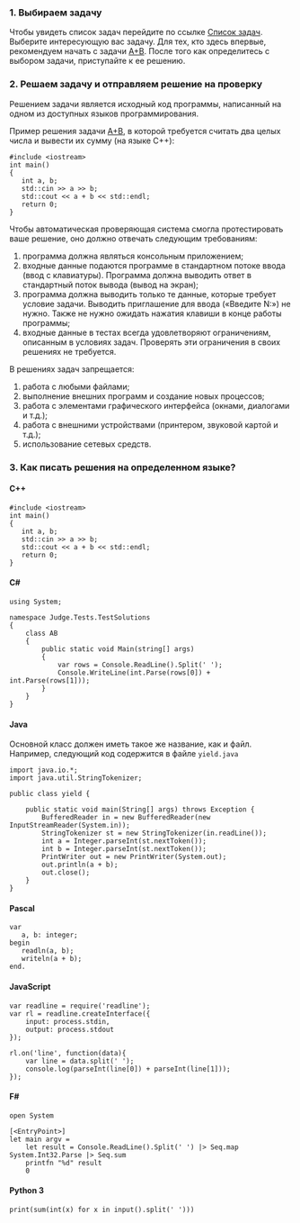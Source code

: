 ﻿### 1. Выбираем задачу

Чтобы увидеть список задач перейдите по ссылке [Список задач](Problems). 
Выберите интересующую вас задачу. 
Для тех, кто здесь впервые, рекомендуем начать с задачи [A+B](Problems/Statement/1). После того как определитесь с выбором задачи, приступайте к ее решению.

### 2. Решаем задачу и отправляем решение на проверку

Решением задачи является исходный код программы, написанный на одном из доступных языков программирования.

Пример решения задачи [A+B](Problems/Statement/1), в которой требуется считать два целых числа и вывести их сумму (на языке C++):

```
#include <iostream>
int main()
{
   int a, b;
   std::cin >> a >> b;
   std::cout << a + b << std::endl;
   return 0;
}
```

Чтобы автоматическая проверяющая система смогла протестировать ваше решение, оно должно отвечать следующим требованиям:

1. программа должна являться консольным приложением;
2. входные данные подаются программе в стандартном потоке ввода (ввод с клавиатуры). Программа должна выводить ответ в стандартный поток вывода (вывод на экран);
3. программа должна выводить только те данные, которые требует условие задачи. Выводить приглашение для ввода («Введите N:») не нужно. Также не нужно ожидать нажатия клавиши в конце работы программы;
4. входные данные в тестах всегда удовлетворяют ограничениям, описанным в условиях задач. Проверять эти ограничения в своих решениях не требуется.

В решениях задач запрещается:

1. работа с любыми файлами;
2. выполнение внешних программ и создание новых процессов;
3. работа с элементами графического интерфейса (окнами, диалогами и т.д.);
4. работа с внешними устройствами (принтером, звуковой картой и т.д.);
5. использование сетевых средств.

### 3. Как писать решения на определенном языке?

#### C++

```
#include <iostream>
int main()
{
   int a, b;
   std::cin >> a >> b;
   std::cout << a + b << std::endl;
   return 0;
}
```

#### C#
```
using System;

namespace Judge.Tests.TestSolutions
{
    class AB
    {
        public static void Main(string[] args)
        {
            var rows = Console.ReadLine().Split(' ');
            Console.WriteLine(int.Parse(rows[0]) + int.Parse(rows[1]));
        }
    }
}

```

#### Java

Основной класс должен иметь такое же название, как и файл. Например, следующий код содержится в файле `yield.java`

```
import java.io.*;
import java.util.StringTokenizer;

public class yield {

    public static void main(String[] args) throws Exception {
        BufferedReader in = new BufferedReader(new InputStreamReader(System.in));
        StringTokenizer st = new StringTokenizer(in.readLine());
        int a = Integer.parseInt(st.nextToken());
        int b = Integer.parseInt(st.nextToken());
        PrintWriter out = new PrintWriter(System.out);
        out.println(a + b);
        out.close();
    }
}
```

#### Pascal
```
var
   a, b: integer;
begin
   readln(a, b);
   writeln(a + b);
end.
```

#### JavaScript

```
var readline = require('readline');
var rl = readline.createInterface({
    input: process.stdin,
    output: process.stdout
});

rl.on('line', function(data){
    var line = data.split(' ');
    console.log(parseInt(line[0]) + parseInt(line[1]));
});
```

#### F#
```
open System

[<EntryPoint>]
let main argv = 
    let result = Console.ReadLine().Split(' ') |> Seq.map System.Int32.Parse |> Seq.sum
    printfn "%d" result
    0

```

#### Python 3
```
print(sum(int(x) for x in input().split(' ')))
```